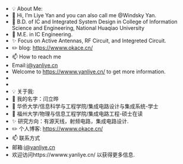 - 💡 About Me:
- 👋 Hi, I’m Liye Yan and you can also call me @Windsky Yan.
- 💞️ B.D. of IC and Integrated System Design in College of Information Science and Engineering, National Huaqiao University
- 🌱 M.E. in IC Engineering.
- ✨ Focus on Active Antennas, RF Circuit, and Integreted Circuit.
- ✏️ blog: https://wwww.okace.cn/
- 📫 How to reach me
-  Email:i@yanliye.cn
-  Welcome to https://wwww.yanliye.cn/ to get more information.
-
- 
- 💡 关于我:
- 👋 我的名字：闫立晔
- 💞️ 华侨大学/信息科学与工程学院/集成电路设计与集成系统-学士
- 🌱 福州大学/物理与信息工程学院/集成电路工程-硕士在读
- ✨ 研究方向：有源天线，射频电路，集成电路设计.
- ✏️ 个人博客: https://wwww.okace.cn/
- 📫 联系方式
-  邮箱:i@yanliye.cn
-  欢迎访问https://wwww.yanliye.cn/ 以获得更多信息.

<!---
YanLiye2003/YanLiye2003 is a ✨ special ✨ repository because its `README.md` (this file) appears on your GitHub profile.
You can click the Preview link to take a look at your changes.
--->

